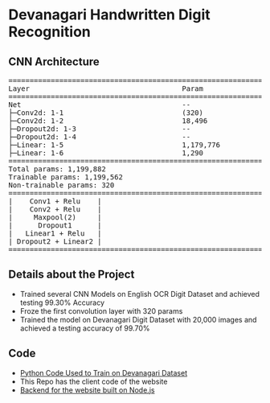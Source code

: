 # Devanagari Handwritten Digit Recognition 

## CNN Architecture 

<pre>
=================================================================
Layer                                    Param
=================================================================
Net                                      --
├─Conv2d: 1-1                            (320)
├─Conv2d: 1-2                            18,496
├─Dropout2d: 1-3                         --
├─Dropout2d: 1-4                         --
├─Linear: 1-5                            1,179,776
├─Linear: 1-6                            1,290
=================================================================
Total params: 1,199,882
Trainable params: 1,199,562
Non-trainable params: 320
=================================================================
|    Conv1 + Relu    |  
|    Conv2 + Relu    |  
|     Maxpool(2)     |
|      Dropout1      |
|   Linear1 + Relu   |
| Dropout2 + Linear2 |
=================================================================
</pre>

## Details about the Project  
- Trained several CNN Models on English OCR Digit Dataset and achieved testing 99.30% Accuracy
- Froze the first convolution layer with 320 params
- Trained the model on Devanagari Digit Dataset with 20,000 images and achieved a testing accuracy of 99.70%

## Code  
- [Python Code Used to Train on Devanagari Dataset](https://github.com/TejasParse/devanagari-recognition-server/blob/master/Transfer%20Analysis.ipynb)
- This Repo has the client code of the website
- [Backend for the website built on Node.js](https://github.com/TejasParse/devanagari-recognition-server/tree/master)
